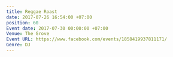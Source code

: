 ```yaml
---
title: Reggae Roast
date: 2017-07-26 16:54:00 +07:00
position: 60
Event date: 2017-07-30 00:00:00 +07:00
Venue: The Grove
Event URL: https://www.facebook.com/events/1858419937811171/
Genre: DJ
---
```


